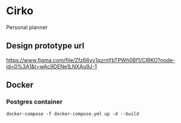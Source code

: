 # Cirko
Personal planner

## Design prototype url
https://www.figma.com/file/Zfz66vv1qzrnYbTPWh0Bf1/CIRKO?node-id=0%3A1&t=wAc9DENe1LNXAu9J-1

## Docker

### Postgres container

	docker-compose -f docker-compose.yml up -d --build
